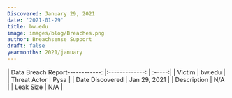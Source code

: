 ```yaml
---
Discovered: January 29, 2021
date: '2021-01-29'
title: bw.edu
image: images/blog/Breaches.png
author: Breachsense Support
draft: false
yearmonths: 2021/january
---
```


| Data Breach Report------------:   |:-------------:    | :-----:|
| Victim    | bw.edu      | 
| Threat Actor    | Pysa      | 
| Date Discovered    | Jan 29, 2021      | 
| Description    | N/A      | 
| Leak Size    | N/A      | 

